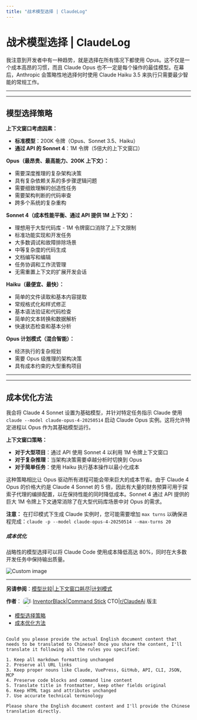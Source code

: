 ```yaml
---
title: "战术模型选择 | ClaudeLog"
---
```


# 战术模型选择 | ClaudeLog

我注意到开发者中有一种趋势，就是选择在所有情况下都使用 Opus。这不仅是一个成本高昂的习惯，而且 Claude Opus 也不一定是每个操作的最佳模型。在幕后，Anthropic 会策略性地选择何时使用 Claude Haiku 3.5 来执行只需要最少智能的常规工作。

* * *

* * *

## 模型选择策略[​](#model-selection-strategy "Direct link to 模型选择策略")

**上下文窗口考虑因素：**

-   **标准模型**：200K 令牌（Opus、Sonnet 3.5、Haiku）
-   **通过 API 的 Sonnet 4**：1M 令牌（5倍大的上下文窗口）

**Opus（最昂贵、最高能力、200K 上下文）：**

-   需要深度推理的复杂架构决策
-   具有复杂依赖关系的多步骤逻辑问题
-   需要细致理解的创造性任务
-   需要架构判断的代码审查
-   跨多个系统的复杂重构

**Sonnet 4（成本性能平衡、通过 API 提供 1M 上下文）：**

-   理想用于大型代码库 - 1M 令牌窗口消除了上下文限制
-   标准功能实现和开发任务
-   大多数调试和故障排除场景
-   中等复杂度的代码生成
-   文档编写和编辑
-   任务协调和工作流管理
-   无需重置上下文的扩展开发会话

**Haiku（最便宜、最快）：**

-   简单的文件读取和基本内容提取
-   常规格式化和样式修正
-   基本语法验证和代码检查
-   简单的文本转换和数据解析
-   快速状态检查和基本分析

**Opus 计划模式（混合智能）：**

-   经济执行的复杂规划
-   需要 Opus 级推理的架构决策
-   具有成本约束的大型重构项目

* * *

* * *

## 成本优化方法[​](#cost-optimization-approach "Direct link to 成本优化方法")

我会将 Claude 4 Sonnet 设置为基础模型，并针对特定任务指示 Claude 使用 `claude --model claude-opus-4-20250514` 启动 Claude Opus 实例。这将允许特定进程以 Opus 作为其基础模型运行。

**上下文窗口策略：**

-   **对于大型项目**：通过 API 使用 Sonnet 4 以利用 1M 令牌上下文窗口
-   **对于复杂推理**：当架构决策需要卓越分析时切换到 Opus
-   **对于简单任务**：使用 Haiku 执行基本操作以最小化成本

这种策略相比让 Opus 驱动所有进程可能会带来巨大的成本节省。由于 Claude 4 Opus 的价格大约是 Claude 4 Sonnet 的 5 倍，因此有大量的财务预算可用于探索子代理的编排配置，以在保持性能的同时降低成本。Sonnet 4 通过 API 提供的巨大 1M 令牌上下文通常消除了在大型代码库场景中对 Opus 的需求。

**注意：** 在打印模式下生成 Claude 实例时，您可能需要增加 `max turns` 以确保进程完成：`claude -p --model claude-opus-4-20250514 --max-turns 20`

##### 成本优化

战略性的模型选择可以将 Claude Code 使用成本降低高达 80%，同时在大多数开发任务中保持输出质量。

<img src="/img/discovery/019.png" alt="Custom image" style="max-width: 165px; height: auto;" />

* * *

**另请参阅**：[模型比较](/model-comparison/)|[上下文窗口耗尽](/mechanics-context-window-depletion/)|[计划模式](/mechanics-plan-mode/)

**作者**：[<img src="/img/claudes-greatest-soldier.png" alt="InventorBlack profile" style="width: 25px; height: 25px; display: inline-block; vertical-align: middle; margin: 0 3px; border-radius: 50%;" />InventorBlack](https://www.linkedin.com/in/wilfredkasekende/)|[Command Stick](https://commandstick.com) CTO|[r/ClaudeAi](https://reddit.com/r/ClaudeAI) 版主

-   [模型选择策略](#model-selection-strategy)
-   [成本优化方法](#cost-optimization-approach)
```` but not the actual English content to translate. 

Could you please provide the actual English document content that needs to be translated to Chinese? Once you share the content, I'll translate it following all the rules you specified:

1. Keep all markdown formatting unchanged
2. Preserve all URL links
3. Keep proper nouns like Claude, VuePress, GitHub, API, CLI, JSON, MCP
4. Preserve code blocks and command line content
5. Translate title in frontmatter, keep other fields original
6. Keep HTML tags and attributes unchanged  
7. Use accurate technical terminology

Please share the English document content and I'll provide the Chinese translation directly.